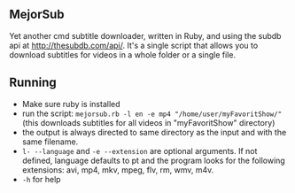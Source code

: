## MejorSub

Yet another cmd subtitle downloader, written in Ruby, and using the subdb
api at http://thesubdb.com/api/. It's a single script that allows you to
download subtitles for videos in a whole folder or a single file.


## Running

* Make sure ruby is installed
* run the script:
`mejorsub.rb -l en -e mp4 "/home/user/myFavoritShow/"` (this downloads subtitles for all videos in "myFavoritShow" directory)
* the output is always directed to same directory as the input and with the same filename.
* `l- --language` and `-e --extension` are optional arguments. If not defined, language defaults to pt and the program looks for the following extensions: avi, mp4, mkv, mpeg, flv, rm, wmv, m4v.
* `-h` for help
